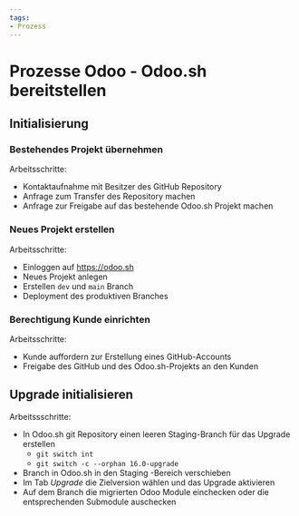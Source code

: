```yaml
---
tags:
- Prozess
---
```

# Prozesse Odoo - Odoo.sh bereitstellen

## Initialisierung

### Bestehendes Projekt übernehmen

Arbeitsschritte:
* Kontaktaufnahme mit Besitzer des GitHub Repository
* Anfrage zum Transfer des Repository machen
* Anfrage zur Freigabe auf das bestehende Odoo.sh Projekt machen

### Neues Projekt erstellen

Arbeitsschritte:
* Einloggen auf <https://odoo.sh>
* Neues Projekt anlegen
* Erstellen `dev` und `main` Branch
* Deployment des produktiven Branches

### Berechtigung Kunde einrichten

Arbeitsschritte:
* Kunde auffordern zur Erstellung eines GitHub-Accounts
* Freigabe des GitHub und des Odoo.sh-Projekts an den Kunden

## Upgrade initialisieren

Arbeitssschritte:
* In Odoo.sh git Repository einen leeren Staging-Branch für das Upgrade erstellen
	* `git switch int`
	* `git switch -c --orphan 16.0-upgrade`
* Branch in Odoo.sh in den Staging -Bereich verschieben
* Im Tab *Upgrade* die Zielversion wählen und das Upgrade aktivieren
* Auf dem Branch die migrierten Odoo Module einchecken oder die entsprechenden Submodule auschecken